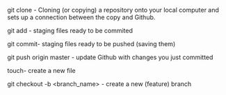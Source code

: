 git clone - Cloning (or copying) a repository onto your local computer and sets up a connection between the copy and Github. 

git add - staging files ready to be commited 

git commit- staging files ready to be pushed (saving them)

git push origin master - update Github with changes you just committed

touch- create a new file

git checkout -b <branch_name> - create a new (feature) branch



